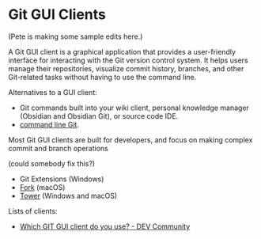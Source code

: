 # Git GUI Clients

(Pete is making some sample edits here.)



A Git GUI client is a graphical application that provides a user-friendly interface for interacting with the Git version control system. It helps users manage their repositories, visualize commit history, branches, and other Git-related tasks without having to use the command line.

Alternatives to a GUI client:

- Git commands built into your wiki client, personal knowledge manager (Obsidian and Obsidian Git), or source code IDE.
- [command line Git](https://git-scm.com/book/en/v2/Getting-Started-The-Command-Line).

Most Git GUI clients are built for developers, and focus on making complex commit and branch operations 



(could somebody fix this?)



- Git Extensions (Windows)
- [Fork](https://git-fork.com) (macOS)
- [Tower](https://git-tower.com/) (Windows and macOS)

Lists of clients:

- [Which GIT GUI client do you use? - DEV Community](https://dev.to/madza/what-git-gui-client-do-you-use-3h9h/comments)